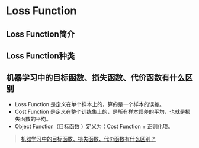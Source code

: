 # Loss Function

## Loss Function简介

## Loss Function种类

## 机器学习中的目标函数、损失函数、代价函数有什么区别
- Loss Function 是定义在单个样本上的，算的是一个样本的误差。
- Cost Function 是定义在整个训练集上的，是所有样本误差的平均，也就是损失函数的平均。
- Object Function（目标函数 ）定义为：Cost Function + 正则化项。

> [机器学习中的目标函数、损失函数、代价函数有什么区别？](https://www.zhihu.com/question/52398145)